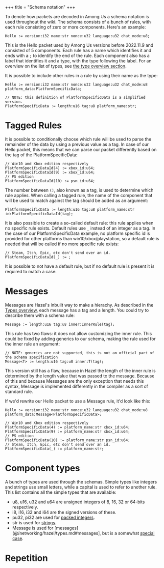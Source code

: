 +++
title = "Schema notation"
+++

To denote how packets are decoded in Among Us a schema notation is used throughout the wiki. The schema consists of a bunch of rules, with each rule consisting of zero or more components. Here's an example:

```
Hello := version:i32 name:str nonce:u32 language:u32 chat_mode:u8;
```

This is the Hello packet used by Among Us versions before 2022.11.9 and consisted of 5 components. Each rule has a name which identifies it and ends with a `;` to identify the end of the rule. Each component also has a label that identifies it and a type, with the type following the label. For an overview on the list of types, see [the type overview section](#component-types).

It is possible to include other rules in a rule by using their name as the type:

```
Hello := version:i32 name:str nonce:u32 language:u32 chat_mode:u8 platform_data:PlatformSpecificData;

// NOTE: this definition of PlatformSpecificData is a simplified version.
PlatformSpecificData := length:u16 tag:u8 platform_name:str;
```

# Tagged Rules

It is possible to conditionally choose which rule will be used to parse the remainder of the data by using a previous value as a tag. In case of our Hello packet, this means that we can parse our packet differently based on the tag of the PlatformSpecificData:

```
// Win10 and Xbox edition respectively
PlatformSpecificDataId(4) := xbox_id:u64;
PlatformSpecificDataId(9) := xbox_id:u64;
// PS edition
PlatformSpecificDataId(10) := psn_id:u64;
```

The number between `()`, also known as a tag, is used to determine which rule applies.
When calling a tagged rule, the name of the component that will be used to match against the tag should be added as an argument:

```
PlatformSpecificData := length:u16 tag:u8 platform_name:str id:PlatformSpecificDataId(tag);
```

It is also possible to create a so-called default rule: this rule applies when no specific rule exists. Default rules use `_` instead of an integer as a tag.
In the case of our PlatformSpecificData example, no platform specific id is provided for other platforms than win10/xbox/playstation, so a default rule is needed that will be called if no more specific rule exists:

```
// Steam, Itch, Epic, etc don't send over an id.
PlatformSpecificDataId(_) := ;
```

It is possible to not have a default rule, but if no default rule is present it is required to match a case.

# Messages

Messages are Hazel's inbuilt way to make a hierachy. As described in the [Types overview](@/networking/hazel/types.md#messages), each message has a tag and a length. You could try to describe them with a schema rule:

```
Message := length:u16 tag:u8 inner:InnerRule(tag);
```

This rule has two flaws: it does not allow customizing the inner rule. This could be fixed by adding generics to our schema, making the rule used for the inner rule an argument:

```
// NOTE: generics are not supported, this is not an official part of the schema specification
Message<T> := length:u16 tag:u8 inner:T(tag);
```

This version still has a flaw, because in Hazel the length of the inner rule is determined by the length value that was passed to the message. Because of this and because Messages are the only exception that needs this syntax, Message is implemented differently in the compiler as a sort of standard rule.

If we'd rewrite our Hello packet to use a Message rule, it'd look like this:

```
Hello := version:i32 name:str nonce:u32 language:u32 chat_mode:u8 platform_data:Message<PlatformSpecificData>;

// Win10 and Xbox edition respectively
PlatformSpecificData(4) := platform_name:str xbox_id:u64;
PlatformSpecificData(9) := platform_name:str xbox_id:u64;
// PS edition
PlatformSpecificData(10) := platform_name:str psn_id:u64;
// Steam, Itch, Epic, etc don't send over an id.
PlatformSpecificData(_) := platform_name:str;
```

# Component types

A bunch of types are used through the schemas. Simple types like integers and strings use small letters, while a capital is used to refer to another rule. This list contains all the simple types that are available:

- u8, u16, u32 and u64 are unsigned integers of 8, 16, 32 or 64-bits respectively.
- i8, i16, i32 and i64 are the signed versions of these.
- pu32, pi32 are used for [packed integers](@/networking/hazel/types.md#packed-integers).
- str is used for [strings](@/networking/hazel/types.md#strings-and-byte-arrays).
- Message is used for [messages](@/networking/hazel/types.md#messages], but is a somewhat [special case](#messages).

# Repetition

<!-- TODO -->
